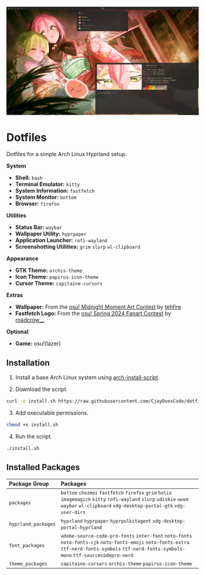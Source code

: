 ![](preview.png)

# Dotfiles

Dotfiles for a simple Arch Linux Hyprland setup.

**System**  
- **Shell:** `bash`  
- **Terminal Emulator:** `kitty`  
- **System Information:** `fastfetch`  
- **System Monitor:** `bottom`  
- **Browser:** `firefox`  

**Utilities**  
- **Status Bar:** `waybar`  
- **Wallpaper Utility:** `hyprpaper`  
- **Application Launcher:** `rofi-wayland`  
- **Screenshotting Utilities:** `grim` `slurp` `wl-clipboard`  

**Appearance**  
- **GTK Theme:** `orchis-theme`  
- **Icon Theme:** `papirus-icon-theme`  
- **Cursor Theme:** `capitaine-cursors`  

**Extras**  
- **Wallpaper:** From the [osu! Midnight Moment Art Contest](https://osu.ppy.sh/community/contests/226) by [tehfire](https://osu.ppy.sh/users/7082924)  
- **Fastfetch Logo:** From the [osu! Spring 2024 Fanart Contest](https://osu.ppy.sh/community/contests/205) by [roadcrow__](https://osu.ppy.sh/users/11752694)  

**Optional**  
- **Game:** osu!(lazer)

## Installation

1. Install a base Arch Linux system using [arch-install-script](https://github.com/CjayDoesCode/arch-install-script).

2. Download the script.
```bash
curl -o install.sh https://raw.githubusercontent.com/CjayDoesCode/dotfiles/main/install.sh
```

3. Add executable permissions.
```bash
chmod +x install.sh
```

4. Run the script.
```bash
./install.sh
```

## Installed Packages

| Package Group       | Packages                                                                                                                                                                                       |
| :------------------ | :--------------------------------------------------------------------------------------------------------------------------------------------------------------------------------------------- |
| `packages`          | `bottom` `chezmoi` `fastfetch` `firefox` `grim` `helix` `imagemagick` `kitty` `rofi-wayland` `slurp` `udiskie` `uwsm` `waybar` `wl-clipboard` `xdg-desktop-portal-gtk` `xdg-user-dirs`         |
| `hyprland_packages` | `hyprland` `hyprpaper` `hyprpolkitagent` `xdg-desktop-portal-hyprland`                                                                                                                         |
| `font_packages`     | `adobe-source-code-pro-fonts` `inter-font` `noto-fonts` `noto-fonts-cjk` `noto-fonts-emoji` `noto-fonts-extra` `ttf-nerd-fonts-symbols` `ttf-nerd-fonts-symbols-mono` `ttf-sourcecodepro-nerd` |
| `theme_packages`    | `capitaine-cursors` `orchis-theme` `papirus-icon-theme`                                                                                                                                        |
